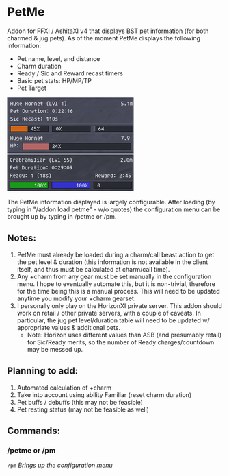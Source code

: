 # PetMe
Addon for FFXI / AshitaXI v4 that displays BST pet information (for both charmed & jug pets). As of the moment
PetMe displays the following information:
* Pet name, level, and distance
* Charm duration
* Ready / Sic and Reward recast timers
* Basic pet stats: HP/MP/TP
* Pet Target

![PetMe: Charmed pet](images/wsic.png "Charmed pet")
![PetMe: Jug pet](images/jug.png "Jug pet")

The PetMe information displayed is largely configurable. After loading (by typing in "/addon load petme" - w/o quotes)
the configuration menu can be brought up by typing in /petme or /pm.

## Notes:
1)	PetMe must already be loaded during a charm/call beast action to get the pet level & duration (this information is
	not available in the client itself, and thus must be calculated at charm/call time).
2)	Any +charm from any gear must be set manually in the configuration menu. I hope to eventually automate this, but it
	is non-trivial, therefore for the time being this is a manual process. This will need to be updated	anytime you
	modify your +charm gearset.
3)	I personally only play on the HorizonXI private server. This addon should work on retail / other private
	servers, with a couple of caveats. In particular, the jug pet level/duration table will need to be updated w/
	appropriate values & additional pets.
	* Note: Horizon uses different values than ASB (and presumably retail) for Sic/Ready merits, so the number of Ready charges/countdown may be messed up.

## Planning to add:
1) Automated calculation of +charm
2) Take into account using ability Familiar (reset charm duration)
3) Pet buffs / debuffs (this may not be feasible)
4) Pet resting status (may not be feasible as well)

## Commands:
### /petme or /pm
 `/pm` *Brings up the configuration menu*